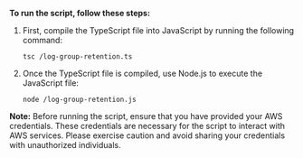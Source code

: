 **To run the script, follow these steps:**

1. First, compile the TypeScript file into JavaScript by running the following command:

   ```
   tsc /log-group-retention.ts
   ```

2. Once the TypeScript file is compiled, use Node.js to execute the JavaScript file:

   ```
   node /log-group-retention.js
   ```

**Note:** Before running the script, ensure that you have provided your AWS credentials. These credentials are necessary for the script to interact with AWS services. Please exercise caution and avoid sharing your credentials with unauthorized individuals.
